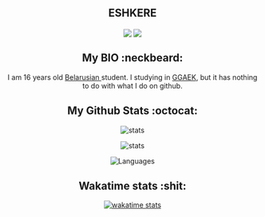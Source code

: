 <div align="center">
<h2 align="center">ESHKERE</h2>

<img align="center"  src="https://badges.pufler.dev/repos/Cirqach"/>
 <img align="center" src="https://badges.pufler.dev/commits/monthly/Cirqach" />

<h2>My BIO :neckbeard: </h2>
<p>
I am 16 years old <a href="https://en.m.wikipedia.org/wiki/Belarus"> Belarusian </a> student. I studying in <a href="https://ggaek.by" >GGAEK</a>, but it has nothing to do with what I do on github.
</p>
<h2>
My Github Stats  :octocat:
</h2>


![stats](http://github-profile-summary-cards.vercel.app/api/cards/stats?username=Cirqach&theme=dracula)

![stats](http://github-profile-summary-cards.vercel.app/api/cards/profile-details?username=Cirqach&theme=dracula)

![Languages](http://github-profile-summary-cards.vercel.app/api/cards/repos-per-language?username=Cirqach&theme=dracula&exclude=)

<h2 align="center">
  Wakatime stats :shit:
</h2>

[![wakatime stats](https://github-readme-stats.vercel.app/api/wakatime?username=Cirqach)](https://github.com/Cirqach/github-readme-stats)
</div>